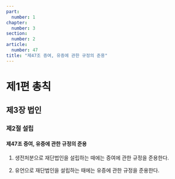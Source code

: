```yaml
---
part:
  number: 1
chapter:
  number: 3
section:
  number: 2
article:
  number: 47
title: "제47조 증여, 유증에 관한 규정의 준용"
---
```


# 제1편 총칙

## 제3장 법인

### 제2절 설립

#### 제47조 증여, 유증에 관한 규정의 준용

1. 생전처분으로 재단법인을 설립하는 때에는 증여에 관한 규정을 준용한다.

2. 유언으로 재단법인을 설립하는 때에는 유증에 관한 규정을 준용한다.
